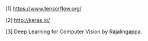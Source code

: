 [1] https://www.tensorflow.org/ 

[2] http://keras.io/ 

[3] Deep Learning for Computer Vision by Rajalingappa.
